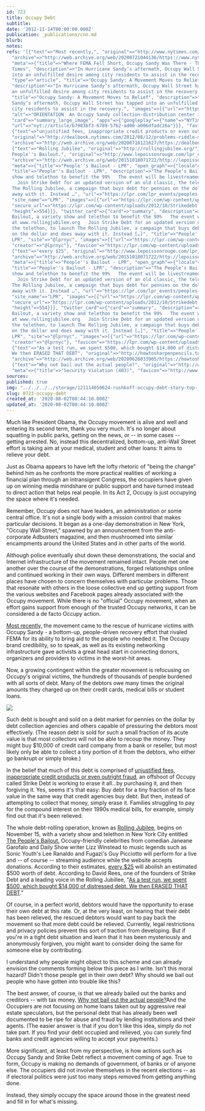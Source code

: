 ```yaml
---
id: 723
title: Occupy Debt
subtitle: 
date: '2012-11-14T00:00:00.000Z'
publication: _publications/cnn.md
blurb: 
notes: 
refs: '[{"text"=>"Most recently,", "original"=>"http://www.nytimes.com/2012/11/11/nyregion/where-fema-fell-short-occupy-sandy-was-there.html?pagewanted=all",
  "archive"=>"http://web.archive.org/web/20200721044136/https://www.nytimes.com/2012/11/11/nyregion/where-fema-fell-short-occupy-sandy-was-there.html?pagewanted=all",
  "meta"=>{"title"=>"Where FEMA Fell Short, Occupy Sandy Was There - The New York
  Times", "description"=>"In Hurricane Sandy’s aftermath, Occupy Wall Street has tapped
  into an unfulfilled desire among city residents to assist in the recovery.", "open_graph"=>{"url"=>"https://www.nytimes.com/2012/11/11/nyregion/where-fema-fell-short-occupy-sandy-was-there.html",
  "type"=>"article", "title"=>"Occupy Sandy: A Movement Moves to Relief", "images"=>[{"url"=>"https://static01.nyt.com/images/2012/11/11/nyregion/11RECOVER5/11RECOVER5-articleLarge.jpg"}],
  "description"=>"In Hurricane Sandy’s aftermath, Occupy Wall Street has tapped into
  an unfulfilled desire among city residents to assist in the recovery."}, "twitter_card"=>{"url"=>"https://www.nytimes.com/2012/11/11/nyregion/where-fema-fell-short-occupy-sandy-was-there.html",
  "title"=>"Occupy Sandy: A Movement Moves to Relief", "description"=>"In Hurricane
  Sandy’s aftermath, Occupy Wall Street has tapped into an unfulfilled desire among
  city residents to assist in the recovery.", "images"=>[{"url"=>"https://static01.nyt.com/images/2012/11/11/nyregion/11RECOVER5/11RECOVER5-articleLarge.jpg",
  "alt"=>"ORIENTATION  An Occupy Sandy collection-distribution center in Brooklyn."}],
  "card"=>"summary_large_image", "apps"=>{"googleplay"=>{"name"=>"NYTimes", "id"=>"com.nytimes.android",
  "url"=>"nyt://article/b7983bf3-6789-5762-ad00-a006dfadc26a"}}}, "favicon"=>"http://www.nytimes.com/vi-assets/static-assets/favicon-4bf96cb6a1093748bf5b3c429accb9b4.ico"}},
  {"text"=>"unjustified fees, inappropriate credit products or even outright fraud",
  "original"=>"http://dealbook.nytimes.com/2012/08/12/problems-riddle-moves-to-collect-credit-card-debt/",
  "archive"=>"http://web.archive.org/web/20200718121627/https://dealbook.nytimes.com/2012/08/12/problems-riddle-moves-to-collect-credit-card-debt/"},
  {"text"=>"Rolling Jubilee", "original"=>"http://rollingjubilee.org/"}, {"text"=>"The
  People''s Bailout.", "original"=>"http://www.lepoissonrouge.com/lpr_events/peoples-bailout/",
  "archive"=>"http://web.archive.org/web/20151018071722/http://lepoissonrouge.com/lpr_events/peoples-bailout/",
  "meta"=>{"title"=>"People''s Bailout - LPR", "open_graph"=>{"locale"=>"en_US", "type"=>"article",
  "title"=>"People''s Bailout - LPR", "description"=>"The People’s Bailout, a variety
  show and telethon to benefit the 99%   The event will be livestreamed at www.rollingjubilee.org
    Join Strike Debt for an updated version of an old classic, the telethon, to launch
  The Rolling Jubilee, a campaign that buys debt for pennies on the dollar and does
  away with it. Instead …", "url"=>"https://lpr.com/lpr_events/peoples-bailout/",
  "site_name"=>"LPR", "images"=>[{"url"=>"https://lpr.com/wp-content/uploads/2012/10/Strikedebt.jpg",
  "secure_url"=>"https://lpr.com/wp-content/uploads/2012/10/Strikedebt.jpg", "width"=>699,
  "height"=>554}]}, "twitter_card"=>{"card"=>"summary", "description"=>"The People’s
  Bailout, a variety show and telethon to benefit the 99%   The event will be livestreamed
  at www.rollingjubilee.org   Join Strike Debt for an updated version of an old classic,
  the telethon, to launch The Rolling Jubilee, a campaign that buys debt for pennies
  on the dollar and does away with it. Instead […]", "title"=>"People''s Bailout -
  LPR", "site"=>"@lprnyc", "images"=>[{"url"=>"https://lpr.com/wp-content/uploads/2012/10/Strikedebt.jpg"}],
  "creator"=>"@lprnyc"}, "favicon"=>"https://lpr.com/wp-content/uploads/2019/09/cropped-circlefish-favicon-192x192.png"}},
  {"text"=>"every $25", "original"=>"http://www.lepoissonrouge.com/lpr_events/peoples-bailout/",
  "archive"=>"http://web.archive.org/web/20151018071722/http://lepoissonrouge.com/lpr_events/peoples-bailout/",
  "meta"=>{"title"=>"People''s Bailout - LPR", "open_graph"=>{"locale"=>"en_US", "type"=>"article",
  "title"=>"People''s Bailout - LPR", "description"=>"The People’s Bailout, a variety
  show and telethon to benefit the 99%   The event will be livestreamed at www.rollingjubilee.org
    Join Strike Debt for an updated version of an old classic, the telethon, to launch
  The Rolling Jubilee, a campaign that buys debt for pennies on the dollar and does
  away with it. Instead …", "url"=>"https://lpr.com/lpr_events/peoples-bailout/",
  "site_name"=>"LPR", "images"=>[{"url"=>"https://lpr.com/wp-content/uploads/2012/10/Strikedebt.jpg",
  "secure_url"=>"https://lpr.com/wp-content/uploads/2012/10/Strikedebt.jpg", "width"=>699,
  "height"=>554}]}, "twitter_card"=>{"card"=>"summary", "description"=>"The People’s
  Bailout, a variety show and telethon to benefit the 99%   The event will be livestreamed
  at www.rollingjubilee.org   Join Strike Debt for an updated version of an old classic,
  the telethon, to launch The Rolling Jubilee, a campaign that buys debt for pennies
  on the dollar and does away with it. Instead […]", "title"=>"People''s Bailout -
  LPR", "site"=>"@lprnyc", "images"=>[{"url"=>"https://lpr.com/wp-content/uploads/2012/10/Strikedebt.jpg"}],
  "creator"=>"@lprnyc"}, "favicon"=>"https://lpr.com/wp-content/uploads/2019/09/cropped-circlefish-favicon-192x192.png"}},
  {"text"=>"As a test run, we spent $500, which bought $14,000 of distressed debt.
  We then ERASED THAT DEBT", "original"=>"http://howtosharpenpencils.tumblr.com/post/35285338188/the-peoples-bailout",
  "archive"=>"http://web.archive.org/web/20200626033905/https://howtosharpenpencils.tumblr.com/post/35285338188/the-peoples-bailout"},
  {"text"=>"Why not bail out the actual people?", "original"=>"http://www.forbes.com/sites/timworstall/2012/11/10/links-10-nov-finally-an-occupy-wall-street-idea-we-can-all-get-behind-the-rolling-jubilee/",
  "meta"=>{"title"=>"Security Violation (403)", "favicon"=>"http://www.forbes.com/favicon.ico"}}]'
sources: 
published: true
img: "../../../../storage/121114050624-rushkoff-occupy-debt-story-top-__SQUARESPACE_CACHEVERSION=1352925412340.jpeg"
slug: 0723-occupy-debt
created_at: '2020-08-02T00:44:10.000Z'
updated_at: '2020-08-02T00:44:10.000Z'
---
```

Much like President Obama, the Occupy movement is alive and well and entering its second term, thank you very much. It's no longer about squatting in public parks, getting on the news, or -- in some cases -- getting arrested. No, instead this decentralized, bottom-up, anti-Wall Street effort is taking aim at your medical, student and other loans: It aims to relieve your debt.

Just as Obama appears to have left the lofty rhetoric of "being the change" behind him as he confronts the more practical realities of working a financial plan through an intransigent Congress, the occupiers have given up on winning media mindshare or public support and have turned instead to direct action that helps real people. In its Act 2, Occupy is just occupying the space where it's needed.

Remember, Occupy does not have leaders, an administration or some central office. It's not a single body with a mission control that makes particular decisions. It began as a one-day demonstration in New York, "Occupy Wall Street," spawned by an announcement from the anti-corporate Adbusters magazine, and then mushroomed into similar encampments around the United States and in other parts of the world.

Although police eventually shut down these demonstrations, the social and Internet infrastructure of the movement remained intact. People met one another over the course of the demonstrations, forged relationships online and continued working in their own ways. Different members in different places have chosen to concern themselves with particular problems. Those that resonate with others in the loose collective end up getting support from the various websites and Facebook pages already associated with the Occupy movement. While there is no "official" Occupy movement, when an effort gains support from enough of the trusted Occupy networks, it can be considered a de facto Occupy action.

[Most recently,](http://www.nytimes.com/2012/11/11/nyregion/where-fema-fell-short-occupy-sandy-was-there.html?pagewanted=all) the movement came to the rescue of hurricane victims with Occupy Sandy - a bottom-up, people-driven recovery effort that rivaled FEMA for its ability to bring aid to the people who needed it. The Occupy brand credibility, so to speak, as well as its existing networking infrastructure gave activists a great head start in connecting donors, organizers and providers to victims in the worst-hit areas.

Now, a growing contingent within the greater movement is refocusing on Occupy's original victims, the hundreds of thousands of people burdened with all sorts of debt. Many of the debtors owe many times the original amounts they charged up on their credit cards, medical bills or student loans. 

![](http://i2.cdn.turner.com/cnn/dam/assets/121110111418-hoye-occupy-sandy-00002403-story-body.jpg)

Such debt is bought and sold on a debt market for pennies on the dollar by debt collection agencies and others capable of pressuring the debtors most effectively. (The reason debt is sold for such a small fraction of its acute value is that most collectors will not be able to recoup the money. They might buy $10,000 of credit card company from a bank or reseller, but most likely only be able to collect a tiny portion of it from the debtors, who either go bankrupt or simply broke.)

In the belief that much of this debt is comprised of [unjustified fees, inappropriate credit products or even outright fraud](http://dealbook.nytimes.com/2012/08/12/problems-riddle-moves-to-collect-credit-card-debt/), an offshoot of Occupy called Strike Debt is working to erase it all...by purchasing it, and then forgiving it. Yes, seems it's that easy: Buy debt for a tiny fraction of its face value in the same way that credit agencies buy debt. But then, instead of attempting to collect that money, simply erase it. Families struggling to pay for the compound interest on their 1990s medical bills, for example, simply find out that it's been relieved.

The whole debt-rolling operation, known as [Rolling Jubilee](http://rollingjubilee.org/), begins on November 15, with a variety show and telethon in New York City entitled [The People's Bailout.](http://www.lepoissonrouge.com/lpr_events/peoples-bailout/) Occupy-friendly celebrities from comedian Janeane Garofalo and Daily Show writer Lizz Winstead to music legends such as Sonic Youth's Lee Ranaldo and Fugazi's Guy Picciotto will perform for a live and -- of course -- streaming audience while the website accepts donations. According to their estimates, [every $25](http://www.lepoissonrouge.com/lpr_events/peoples-bailout/) will abolish an estimated $500 worth of debt. According to David Rees, one of the founders of Strike Debt and a leading voice in the Rolling Jubillee, "[As a test run, we spent $500, which bought $14,000 of distressed debt. We then ERASED THAT DEBT](http://howtosharpenpencils.tumblr.com/post/35285338188/the-peoples-bailout)."

Of course, in a perfect world, debtors would have the opportunity to erase their own debt at this rate. Or, at the very least, on hearing that their debt has been relieved, the rescued debtors would want to pay back the movement so that more debt could be relieved. Currently, legal restrictions and privacy policies prevent this sort of traction from developing. But if you're in a tight debt situation and learn that it has been mysteriously and anonymously forgiven, you might want to consider doing the same for someone else by contributing.

I understand why people might object to this scheme and can already envision the comments forming below this piece as I write. Isn't this moral hazard? Didn't those people get in their own debt? Why should we bail out people who have gotten into trouble like this?

The best answer, of course, is that we already bailed out the banks and creditors -- with tax money. [Why not bail out the actual people?](http://www.forbes.com/sites/timworstall/2012/11/10/links-10-nov-finally-an-occupy-wall-street-idea-we-can-all-get-behind-the-rolling-jubilee/)And the Occupiers are not focusing on home loans taken out by aggressive real estate speculators, but the personal debt that has already been well documented to be ripe for abuse and fraud by lending institutions and their agents. (The easier answer is that if you don't like this idea, simply do not take part. If you find your debt occupied and relieved, you can surely find banks and credit agencies willing to accept your payments.)

More significant, at least from my perspective, is how actions such as Occupy Sandy and Strike Debt reflect a movement coming of age. True to form, Occupy is making no demands of government, of banks or of anyone else. The occupiers did not involve themselves in the recent elections -- as if electoral politics were just too many steps removed from getting anything done.

Instead, they simply occupy the space around those in the greatest need and fill in for what's missing.
